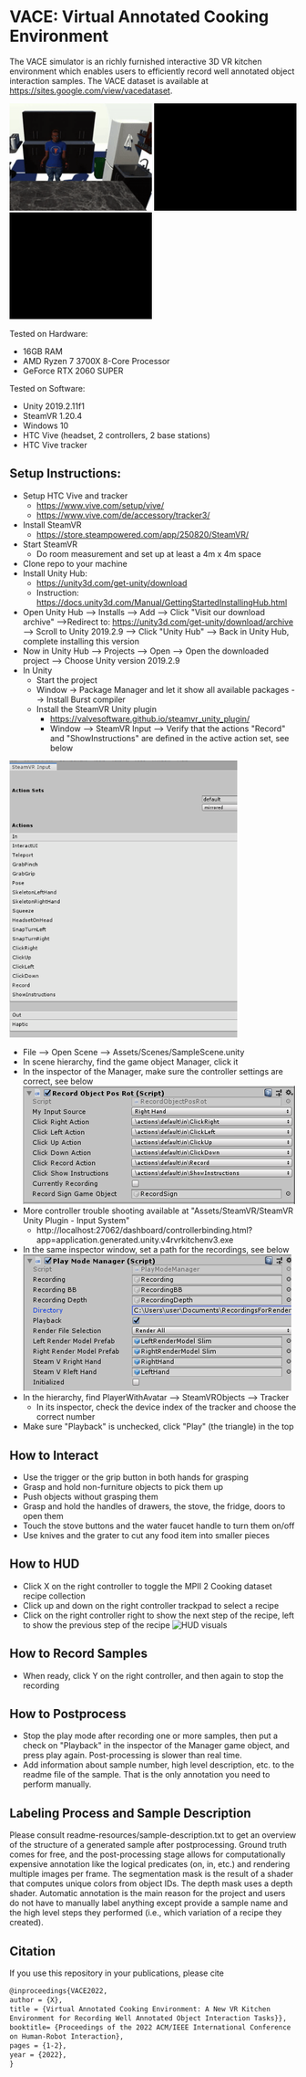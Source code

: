 # VACE: Virtual Annotated Cooking Environment

The VACE simulator is an richly furnished interactive 3D VR kitchen environment which enables users to efficiently record well annotated object interaction samples. The VACE dataset is available at https://sites.google.com/view/vacedataset.

 <p float="center">
   <img src="readme-resources/cuc-color.gif" width="250" />
   <img src="readme-resources/cucumber-depth.gif" width="250" /> 
   <img src="readme-resources/cucumber-seg.gif" width="250" />
 </p>

Tested on Hardware:
* 16GB RAM
* AMD Ryzen 7 3700X 8-Core Processor
* GeForce RTX 2060 SUPER

Tested on Software:
* Unity 2019.2.11f1
* SteamVR 1.20.4
* Windows 10
* HTC Vive (headset, 2 controllers, 2 base stations)
* HTC Vive tracker

## Setup Instructions:
* Setup HTC Vive and tracker
  * https://www.vive.com/setup/vive/
  * https://www.vive.com/de/accessory/tracker3/
* Install SteamVR
  * https://store.steampowered.com/app/250820/SteamVR/
* Start SteamVR
  * Do room measurement and set up at least a 4m x 4m space
* Clone repo to your machine
* Install Unity Hub: 
  * https://unity3d.com/get-unity/download
  * Instruction: https://docs.unity3d.com/Manual/GettingStartedInstallingHub.html
* Open Unity Hub --> Installs --> Add --> Click "Visit our download archive" -->Redirect to: https://unity3d.com/get-unity/download/archive --> Scroll to Unity 2019.2.9 --> Click "Unity Hub" --> Back in Unity Hub, complete installing this version
* Now in Unity Hub --> Projects --> Open --> Open the downloaded project --> Choose Unity version 2019.2.9
* In Unity
  * Start the project
  * Window -> Package Manager and let it show all available packages --> Install Burst compiler
  * Install the SteamVR Unity plugin
    * https://valvesoftware.github.io/steamvr_unity_plugin/
    * Window --> SteamVR Input --> Verify that the actions "Record" and "ShowInstructions" are defined in the active action set, see below
<img src="readme-resources/steamvrinput-settings.PNG" alt="Action set settings" width="400">

  * File --> Open Scene --> Assets/Scenes/SampleScene.unity
  * In scene hierarchy, find the game object Manager, click it
  * In the inspector of the Manager, make sure the controller settings are correct, see below
![Controller settings](readme-resources/input-settings.PNG)
  * More controller trouble shooting available at "Assets/SteamVR/SteamVR Unity Plugin - Input System"
    * http://localhost:27062/dashboard/controllerbinding.html?app=application.generated.unity.v4rvrkitchenv3.exe
  * In the same inspector window, set a path for the recordings, see below
![Recording settings](readme-resources/manager-settings.PNG)
  * In the hierarchy, find PlayerWithAvatar --> SteamVRObjects --> Tracker
    * In its inspector, check the device index of the tracker and choose the correct number
  * Make sure "Playback" is unchecked, click "Play" (the triangle) in the top

## How to Interact
* Use the trigger or the grip button in both hands for grasping
* Grasp and hold non-furniture objects to pick them up
* Push objects without grasping them
* Grasp and hold the handles of drawers, the stove, the fridge, doors to open them
* Touch the stove buttons and the water faucet handle to turn them on/off
* Use knives and the grater to cut any food item into smaller pieces

## How to HUD
* Click X on the right controller to toggle the MPII 2 Cooking dataset recipe collection
* Click up and down on the right controller trackpad to select a recipe
* Click on the right controller right to show the next step of the recipe, left to show the previous step of the recipe
![HUD visuals](readme-resources/hud.gif)

## How to Record Samples
* When ready, click Y on the right controller, and then again to stop the recording

## How to Postprocess
* Stop the play mode after recording one or more samples, then put a check on "Playback" in the inspector of the Manager game object, and press play again. Post-processing is slower than real time.
* Add information about sample number, high level description, etc. to the readme file of the sample. That is the only annotation you need to perform manually. 

## Labeling Process and Sample Description
Please consult readme-resources/sample-description.txt to get an overview of the structure of a generated sample after postprocessing. Ground truth comes for free, and the post-processing stage allows for computationally expensive annotation like the logical predicates (on, in, etc.) and rendering multiple images per frame. The segmentation mask is the result of a shader that computes unique colors from object IDs. The depth mask uses a depth shader.
Automatic annotation is the main reason for the project and users do not have to manually label anything except provide a sample name and the high level steps they performed (i.e., which variation of a recipe they created).

## Citation
If you use this repository in your publications, please cite

```
@inproceedings{VACE2022,
author = {X},
title = {Virtual Annotated Cooking Environment: A New VR Kitchen Environment for Recording Well Annotated Object Interaction Tasks}},
booktitle= {Proceedings of the 2022 ACM/IEEE International Conference on Human-Robot Interaction},
pages = {1-2},
year = {2022},
}
```